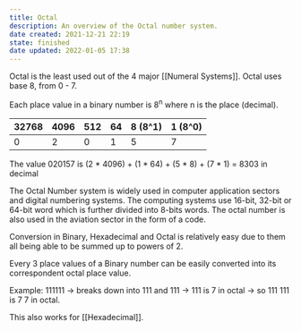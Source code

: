 ```yaml
---
title: Octal
description: An overview of the Octal number system.
date created: 2021-12-21 22:19
state: finished
date updated: 2022-01-05 17:38
---
```


Octal is the least used out of the 4 major [[Numeral Systems]]. Octal uses base 8, from 0 - 7.

Each place value in a binary number is 8<sup>n</sup> where n is the place (decimal).

| 32768 | 4096 | 512 | 64 | 8 (8^1) | 1 (8^0) |
| ----- | ---- | --- | -- | ------- | ------- |
| 0     | 2    | 0   | 1  | 5       | 7       |

The value 020157 is (2 * 4096) + (1 * 64) + (5 * 8) + (7 * 1) = 8303 in decimal

The Octal Number system is widely used in computer application sectors and digital numbering systems. The computing systems use 16-bit, 32-bit or 64-bit word which is further divided into 8-bits words. The octal number is also used in the aviation sector in the form of a code.

Conversion in Binary, Hexadecimal and Octal is relatively easy due to them all being able to be summed up to powers of 2.

Every 3 place values of a Binary number can be easily converted into its correspondent octal place value.

Example: 111111 -> breaks down into 111 and 111 -> 111 is 7 in octal -> so 111 111 is 7 7 in octal.

This also works for [[Hexadecimal]].
